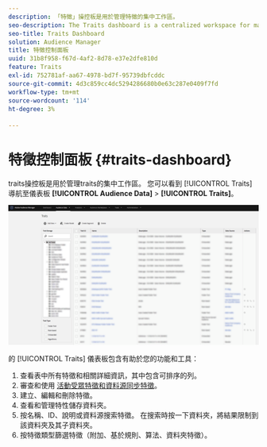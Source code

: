 ```yaml
---
description: 「特徵」操控板是用於管理特徵的集中工作區。
seo-description: The Traits dashboard is a centralized workspace for managing traits.
seo-title: Traits Dashboard
solution: Audience Manager
title: 特徵控制面板
uuid: 31b8f958-f67d-4af2-8d78-e37e2dfe810d
feature: Traits
exl-id: 752781af-aa67-4978-bd7f-95739dbfcddc
source-git-commit: 4d3c859cc4dc5294286680b0e63c287e0409f7fd
workflow-type: tm+mt
source-wordcount: '114'
ht-degree: 3%

---
```


# 特徵控制面板 {#traits-dashboard}

traits操控板是用於管理traits的集中工作區。 您可以看到 [!UICONTROL Traits] 導航至儀表板 **[!UICONTROL Audience Data]** > **[!UICONTROL Traits]**。

![](assets/traits-dashboard.png)

<!-- c_tb_dashboard.xml -->

的 [!UICONTROL Traits] 儀表板包含有助於您的功能和工具：

1. 查看表中所有特徵和相關詳細資訊，其中包含可排序的列。
2. 審查和使用 [活動受眾特徵和資料源同步特徵](../../features/traits/client-activity-synced-audience-traits.md)。
3. 建立、編輯和刪除特徵。
4. 查看和管理特性儲存資料夾。
5. 按名稱、ID、說明或資料源搜索特徵。 在搜索時按一下資料夾，將結果限制到該資料夾及其子資料夾。
6. 按特徵類型篩選特徵（附加、基於規則、算法、資料夾特徵）。
